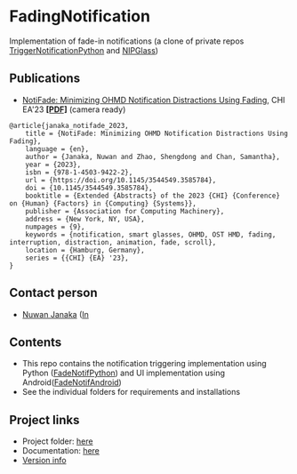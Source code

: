 # FadingNotification
Implementation of fade-in notifications (a clone of private repos [TriggerNotificationPython](https://github.com/NUS-HCILab/TriggerNotificationPython) and [NIPGlass](https://github.com/NUS-HCILab/NIPGlass))

## Publications
- [NotiFade: Minimizing OHMD Notification Distractions Using Fading](https://doi.org/10.1145/3544548.3580891), CHI EA'23 [**[PDF]**](CHI2023_EA_fade_notification.pdf) (camera ready)
```
@article{janaka_notifade_2023,
	title = {NotiFade: Minimizing OHMD Notification Distractions Using Fading},
	language = {en},
	author = {Janaka, Nuwan and Zhao, Shengdong and Chan, Samantha},
	year = {2023},
	isbn = {978-1-4503-9422-2},	
	url = {https://doi.org/10.1145/3544549.3585784},
	doi = {10.1145/3544549.3585784},
	booktitle = {Extended {Abstracts} of the 2023 {CHI} {Conference} on {Human} {Factors} in {Computing} {Systems}},
	publisher = {Association for Computing Machinery},
	address = {New York, NY, USA},
	numpages = {9},
	keywords = {notification, smart glasses, OHMD, OST HMD, fading, interruption, distraction, animation, fade, scroll},
	location = {Hamburg, Germany},
	series = {{CHI} {EA} '23},
}
```

## Contact person
- [Nuwan Janaka](https://www.nus-hci.org/team/nuwan-janaka/) ([In](https://www.linkedin.com/in/nuwan-janaka/)


## Contents
- This repo contains the notification triggering implementation using Python ([FadeNotifPython](FadeNotifPython)) and UI implementation using Android([FadeNotifAndroid](FadeNotifAndroid))
- See the individual folders for requirements and installations


## Project links
- Project folder: [here](https://drive.google.com/drive/folders/1L1utXeWhutfVvZvHkPvmdv7fOJyeGrsU)
- Documentation: [here](https://docs.google.com/document/u/1/d/1K5kmxGuvGFpaVt5CBaTF-s2gGOMQs41x-Q2NGT-GObM/view)
- [Version info](VERSION.md)



